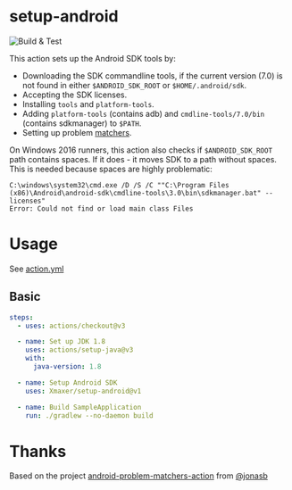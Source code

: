 # setup-android

![Build & Test](https://github.com/android-actions/setup-android/workflows/Build%20&%20Test/badge.svg)

This action sets up the Android SDK tools by:

- Downloading the SDK commandline tools, if the current version (7.0) is not found in either `$ANDROID_SDK_ROOT` or `$HOME/.android/sdk`.
- Accepting the SDK licenses.
- Installing `tools` and `platform-tools`.
- Adding `platform-tools` (contains adb) and `cmdline-tools/7.0/bin` (contains sdkmanager) to `$PATH`.
- Setting up problem [matchers](/matchers.json).

On Windows 2016 runners, this action also checks if `$ANDROID_SDK_ROOT` path contains spaces.
If it does - it moves SDK to a path without spaces. This is needed because spaces are highly problematic:

```
C:\windows\system32\cmd.exe /D /S /C ""C:\Program Files (x86)\Android\android-sdk\cmdline-tools\3.0\bin\sdkmanager.bat" --licenses"
Error: Could not find or load main class Files
```

# Usage

See [action.yml](action.yml)

## Basic

```yaml
steps:
  - uses: actions/checkout@v3

  - name: Set up JDK 1.8
    uses: actions/setup-java@v3
    with:
      java-version: 1.8

  - name: Setup Android SDK
    uses: Xmaxer/setup-android@v1

  - name: Build SampleApplication
    run: ./gradlew --no-daemon build
```

# Thanks

Based on the project [android-problem-matchers-action](https://github.com/jonasb/android-problem-matchers-action) from [@jonasb](https://github.com/jonasb)
